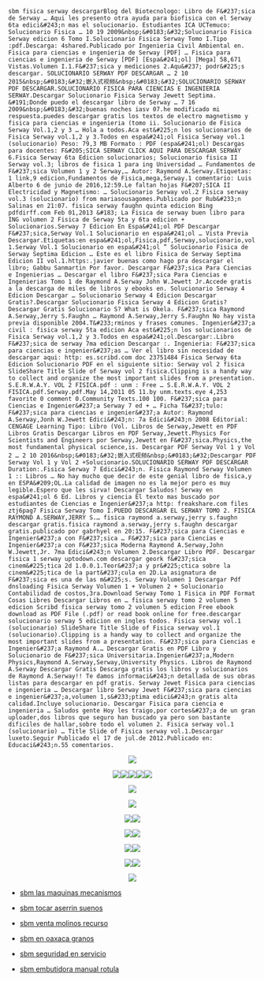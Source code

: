 
```
sbm fisica serway descargarBlog del Biotecnologo: Libro de F&#237;sica de Serway … Aqui les presento otra ayuda para biofisica con el Serway 6ta edici&#243;n mas el solucionario. Estudiantes ICA UCTemuco: Solucionario Fisica … 10 19 2009&nbsp;&#0183;&#32;Solucionario Fisica Serway edicion 6 Tomo I.Solucionario Fisica Serway Tomo I.Tipo :pdf.Descarga: 4shared.Publicado por Ingenieria Civil Ambiental en. Fisica para ciencias e ingenieria de Serway [PDF] … Fisica para ciencias e ingenieria de Serway [PDF] [Espa&#241;ol] [Mega] 58,671 Vistas.Volumen I.1.F&#237;sica y mediciones 2.Aqu&#237; podr&#225;s descargar. SOLUCIONARIO SERWAY PDF DESCARGAR … 2 10 2015&nbsp;&#0183;&#32;嵌入式视频&nbsp;&#0183;&#32;SOLUCIONARIO SERWAY PDF DESCARGAR.SOLUCIONARIO FISICA PARA CIENCIAS E INGENIERIA SERWAY.Descargar Solucionario Fisica Serway Jewett Septima. &#191;Donde puedo el descargar libro de Serway … 7 16 2009&nbsp;&#0183;&#32;buenas noches iasv 07.he modificado mi respuesta.puedes descargar gratis los textos de electro magnetismo y fisica para ciencias e ingenieria (tomo ii. Solucionario de Fisica Serway Vol.1,2 y 3 … Hola a todos.Aca est&#225;n los solucionarios de Fisica Serway vol.1,2 y 3.Todos en espa&#241;ol Fisica Serway vol.1 (solucionario) Peso: 79,3 MB Formato : PDF (espa&#241;ol) Descargas para docentes: F&#205;SICA SERWAY CLICK AQUI PARA DESCARGAR SERWAY 6.Fisica Serway 6ta Edicion solucionarios; Solucionario fisica II Serway vol.3; libros de fisica 1 para ing Universidad … Fundamentos de F&#237;sica Volumen 1 y 2 Serway,… Autor: Raymond A.Serway.Etiquetas: 1 link,9 edicion,Fundamentos de Fisica,mega,Serway.1 comentario: Luis Alberto 6 de junio de 2016,12:59.Le faltan hojas F&#207;SICA II Electricidad y Magnetismo: … Solucionario Serway vol.2 Fisica serway vol.3 (solucionario) from mariasousagomes.Publicado por Rub&#233;n Salinas en 21:07. fisica serway faughn quinta edicion Bing pdfdirff.com Feb 01,2013 &#183; La Fisica de serway buen libro para ING volumen 2 Fisica de Serway 5ta y 6ta edicion + Solucionarios.Serway 7 Edicion En Espa&#241;ol PDF Descargar F&#237;sica,Serway Vol.1 Solucionario en espa&#241;ol … Vista Previa Descargar.Etiquetas:en espa&#241;ol,Fisica,pdf,Serway,solucionario,vol 1.Serway Vol.1 Solucionario en espa&#241;ol ” Solucionario Fisica de Serway Septima Edicion … Este es el libro Fisica de Serway Septima Edicion II vol.1.https:.javier buenas como hago pra descargar el libro; Gabbu Sanmartin Por favor. Descargar F&#237;sica Para Ciencias e Ingenierias … Descargar el libro F&#237;sica Para Ciencias e Ingenierias Tomo 1 de Raymond A.Serway John W.Jewett Jr.Accede gratis a la descarga de miles de libros y ebooks en. Solucionario Serway 4 Edicion Descargar … Solucionario Serway 4 Edicion Descargar Gratis?.Descargar Solucionario Fisica Serway 4 Edicion Gratis? Descargar Gratis Solucionario S? What is Okela. F&#237;sica Raymond A.Serway,Jerry S.Faughn … Raymond A.Serway,Jerry S.Faughn No hay vista previa disponible 2004.T&#233;rminos y frases comunes. Ingenier&#237;a civil : fisica serway 5ta edicion Aca est&#225;n los solucionarios de Fisica Serway vol.1,2 y 3.Todos en espa&#241;ol.Descargar:.Libro F&#237;sica de serway 7ma edicion Descargar :. Ingenieria: F&#237;sica para ciencias e ingenier&#237;as … Ver el libro sin necesidad de descargar aqui: http: es.scribd.com doc 23751484 Fisica Serway 6ta Edicion Solucionario PDF en el siguiente sitio: Serway vol 2 fisica SlideShare Title Slide of Serway vol 2 fisica.Clipping is a handy way to collect and organize the most important slides from a presentation. S.E.R.W.A.Y. VOL 2 FISICA.pdf : unm : Free … S.E.R.W.A.Y. VOL 2 FISICA.pdf.Serway.pdf.May 14,2011 05 11.by unm.texts.eye 4,253 favorite 0 comment 0.Community Texts.100 100. F&#237;sica para Ciencias e Ingenier&#237;a Serway 7 ed + … Ficha T&#237;tulo: F&#237;sica para ciencias e ingenier&#237;a Autor: Raymond A.Serway,Jonh W.Jewett Edici&#243;n: 7a Edici&#243;n 2008 Editorial: CENGAGE Learning Tipo: Libro (Vol. Libros de Serway,Jewett en PDF Libros Gratis Descargar Libros en PDF Serway,Jewett.Physics For Scientists and Engineers por Serway,Jewett en F&#237;sica.Physics,the most fundamental physical science,is. Descargar PDF Serway Vol 1 y Vol 2 … 2 10 2016&nbsp;&#0183;&#32;嵌入式视频&nbsp;&#0183;&#32;Descargar PDF Serway Vol 1 y Vol 2 +Solucionario.SOLUCIONARIO SERWAY PDF DESCARGAR Duration:.Fisica Serway 7 Edici&#243;n. Fisica Raymond Serway Volumen 1 :: Libros … No hay mucho que decir de este genial libro de fisica,y en ESPA&#209;OL.La calidad de imagen no es la mejor pero es muy legible.Espero que les sirva! Descargar Saludos! Serway en espa&#241;ol 6 Ed. Libros y ciencia El texto mas buscado por estudiantes de Ciencias e Ingenier&#237;a http: freakshare.com files ztj6pag7 Fisica Serway Tomo I.PUEDO DESCARGAR EL SERWAY TOMO 2. FISICA RAYMOND A.SERWAY,JERRY S.… fisica raymond a.serway,jerry s.faughn descargar gratis.fisica raymond a.serway,jerry s.faughn descargar gratis.publicado por gabrhyel en 20:15. F&#237;sica para Ciencias e Ingenier&#237;a con F&#237;sica … F&#237;sica para Ciencias e Ingenier&#237;a con F&#237;sica Moderna Raymond A.Serway,John W.Jewett,Jr. 7ma Edici&#243;n Volumen 2.Descargar Libro PDF. Descargar fisica 1 serway uptodown.com descargar geork f&#237;sica cinem&#225;tica 2d 1.0.0.1.Teor&#237;a y pr&#225;ctica sobre la cinem&#225;tica de la part&#237;cula en 2D.La asignatura de F&#237;sica es una de las m&#225;s. Serway Volumen 1 Descargar Pdf dnsloading Fisica Serway Volumen 1 + Volumen 2 + Solucionario Contabilidad de costos,3ra.Download Serway Tomo 1 Fisica in PDF Format Cosas Libres Descargar Libros en … fisica serway tomo 2 volumen 5 edicion Scribd fisica serway tomo 2 volumen 5 edicion Free ebook download as PDF File (.pdf) or read book online for free.descargar solucionario serway 5 edicion en ingles todos. Fisica serway vol.1 (solucionario) SlideShare Title Slide of Fisica serway vol.1 (solucionario).Clipping is a handy way to collect and organize the most important slides from a presentation. F&#237;sica para Ciencias e Ingenier&#237;a Raymond A.… Descargar Gratis en PDF Libro y Solucionario de F&#237;sica Universitaria.Ingenier&#237;a,Modern Physics,Raymond A.Serway,Serway,University Physics. Libros de Raymond A.Serway Descargar Gratis Descarga gratis los libros y solucionarios de Raymond A.Serway!! Te damos informaci&#243;n detallada de sus obras listas para descargar en pdf gratis. Serway Jewet Fisica para ciencias e ingenieria … Descargar libro Serway Jewet F&#237;sica para ciencias e ingenier&#237;a,volumen 1,s&#233;ptima edici&#243;n gratis alta calidad.Incluye solucionario. Descargar Fisica para ciencia e ingenieria … Saludos gente Hoy les traigo,por cortes&#237;a de un gran uploader,dos libros que seguro han buscado ya pero son bastante dificiles de hallar,sobre todo el volumen 2. Fisica serway vol.1 (solucionario) … Title Slide of Fisica serway vol.1.Descargar luxeto.Seguir Publicado el 17 de jul.de 2012.Publicado en: Educaci&#243;n.55 comentarios. 
```

<div align="center">

<a href="https://es-crusher.shibang-china.com/github&k=sbm+fisica+serway+descargar"><img src="https://static.shibang-china.com/es/crusher/logo.jpg"></a>

<a href="https://es-crusher.shibang-china.com/github&k=sbm+fisica+serway+descargar"><img src="https://static.shibang-china.com/es/crusher/index.jpg"></a><a href="https://es-crusher.shibang-china.com/material.htmlgithub&k=sbm+fisica+serway+descargar"><img src="https://static.shibang-china.com/es/crusher/material.jpg"></a><a href="https://es-crusher.shibang-china.com/application.htmlgithub&k=sbm+fisica+serway+descargar"><img src="https://static.shibang-china.com/es/crusher/application.jpg"></a><a href="https://es-crusher.shibang-china.com/aboutus.htmlgithub&k=sbm+fisica+serway+descargar"><img src="https://static.shibang-china.com/es/crusher/aboutus.jpg"></a><a href="https://es-crusher.shibang-china.com/contact.htmlgithub&k=sbm+fisica+serway+descargar"><img src="https://static.shibang-china.com/es/crusher/contact.jpg"></a>

<a href="https://es-crusher.shibang-china.com/github&k=sbm+fisica+serway+descargar"><img src="https://static.shibang-china.com/es/crusher/banner.jpg"></a>

<a href="https://swt.shibang-china.com/github&k=sbm+fisica+serway+descargar"><img src="https://static.shibang-china.com/es/crusher/text.jpg"></a>

<a href="https://swt.shibang-china.com/github&k=sbm+fisica+serway+descargar"><img src="https://static.shibang-china.com/es/crusher/chat.jpg"></a><a href="https://es-crusher.shibang-china.com/contact.htmlgithub&k=sbm+fisica+serway+descargar"><img src="https://static.shibang-china.com/es/crusher/message.jpg"></a>

<a href="https://es-crusher.shibang-china.com/products/pe.htmlgithub&k=sbm+fisica+serway+descargar"><img src="https://static.shibang-china.com/es/crusher/pe.jpg"></a><a href="https://es-crusher.shibang-china.com/products/pf.htmlgithub&k=sbm+fisica+serway+descargar"><img src="https://static.shibang-china.com/es/crusher/pf.jpg"></a>

<a href="https://es-crusher.shibang-china.com/products/hpt.htmlgithub&k=sbm+fisica+serway+descargar"><img src="https://static.shibang-china.com/es/crusher/hpt.jpg"></a><a href="https://es-crusher.shibang-china.com/products/vsi.htmlgithub&k=sbm+fisica+serway+descargar"><img src="https://static.shibang-china.com/es/crusher/vsi.jpg"></a>

<a href="https://es-crusher.shibang-china.com/products/klv.htmlgithub&k=sbm+fisica+serway+descargar"><img src="https://static.shibang-china.com/es/crusher/klv.jpg"></a><a href="https://es-crusher.shibang-china.com/products/portable.htmlgithub&k=sbm+fisica+serway+descargar"><img src="https://static.shibang-china.com/es/crusher/portable.jpg"></a>

<a href="https://swt.shibang-china.com/github&k=sbm+fisica+serway+descargar"><img src="https://static.shibang-china.com/es/crusher/case.jpg"></a>

</div>


* [sbm las maquinas mecanismos](sbm%20las%20maquinas%20mecanismos.md)

* [sbm tocar aserrin suenos](sbm%20tocar%20aserrin%20suenos.md)

* [sbm venta molinos recurso](sbm%20venta%20molinos%20recurso.md)

* [sbm en oaxaca granos](sbm%20en%20oaxaca%20granos.md)

* [sbm seguridad en servicio](sbm%20seguridad%20en%20servicio.md)

* [sbm embutidora manual rotula](sbm%20embutidora%20manual%20rotula.md)
